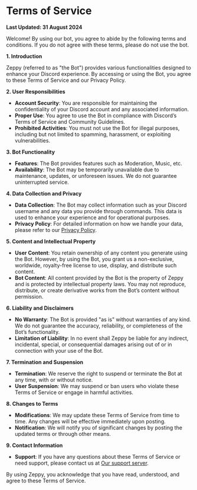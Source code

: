 
# Terms of Service

**Last Updated: 31 August 2024**

Welcome! By using our bot, you agree to abide by the following terms and conditions. If you do not agree with these terms, please do not use the bot.

**1. Introduction**

Zeppy (referred to as "the Bot") provides various functionalities designed to enhance your Discord experience. By accessing or using the Bot, you agree to these Terms of Service and our Privacy Policy. 

**2. User Responsibilities**

- **Account Security**: You are responsible for maintaining the confidentiality of your Discord account and any associated information.
- **Proper Use**: You agree to use the Bot in compliance with Discord’s Terms of Service and Community Guidelines.
- **Prohibited Activities**: You must not use the Bot for illegal purposes, including but not limited to spamming, harassment, or exploiting vulnerabilities.

**3. Bot Functionality**

- **Features**: The Bot provides features such as Moderation, Music, etc. 
- **Availability**: The Bot may be temporarily unavailable due to maintenance, updates, or unforeseen issues. We do not guarantee uninterrupted service.

**4. Data Collection and Privacy**

- **Data Collection**: The Bot may collect information such as your Discord username and any data you provide through commands. This data is used to enhance your experience and for operational purposes.
- **Privacy Policy**: For detailed information on how we handle your data, please refer to our [Privacy Policy](PrivacyPolicy.md).

**5. Content and Intellectual Property**

- **User Content**: You retain ownership of any content you generate using the Bot. However, by using the Bot, you grant us a non-exclusive, worldwide, royalty-free license to use, display, and distribute such content.
- **Bot Content**: All content provided by the Bot is the property of Zeppy and is protected by intellectual property laws. You may not reproduce, distribute, or create derivative works from the Bot’s content without permission.

**6. Liability and Disclaimers**

- **No Warranty**: The Bot is provided "as is" without warranties of any kind. We do not guarantee the accuracy, reliability, or completeness of the Bot’s functionality.
- **Limitation of Liability**: In no event shall Zeppy be liable for any indirect, incidental, special, or consequential damages arising out of or in connection with your use of the Bot.

**7. Termination and Suspension**

- **Termination**: We reserve the right to suspend or terminate the Bot at any time, with or without notice.
- **User Suspension**: We may suspend or ban users who violate these Terms of Service or engage in harmful activities.

**8. Changes to Terms**

- **Modifications**: We may update these Terms of Service from time to time. Any changes will be effective immediately upon posting.
- **Notification**: We will notify you of significant changes by posting the updated terms or through other means.


**9. Contact Information**

- **Support**: If you have any questions about these Terms of Service or need support, please contact us at [Our support server](https://discord.gg/2HthVB9FEv).

By using Zeppy, you acknowledge that you have read, understood, and agree to these Terms of Service.
